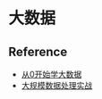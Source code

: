 # 大数据

## Reference

- [从0开始学大数据](https://learn.lianglianglee.com/%E4%B8%93%E6%A0%8F/%E4%BB%8E0%E5%BC%80%E5%A7%8B%E5%AD%A6%E5%A4%A7%E6%95%B0%E6%8D%AE)
- [大规模数据处理实战](https://learn.lianglianglee.com/%E4%B8%93%E6%A0%8F/%E5%A4%A7%E8%A7%84%E6%A8%A1%E6%95%B0%E6%8D%AE%E5%A4%84%E7%90%86%E5%AE%9E%E6%88%98)

